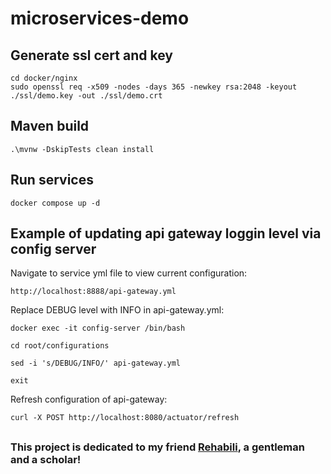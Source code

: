 # microservices-demo

## Generate ssl cert and key
```
cd docker/nginx
sudo openssl req -x509 -nodes -days 365 -newkey rsa:2048 -keyout ./ssl/demo.key -out ./ssl/demo.crt
```

## Maven build
```
.\mvnw -DskipTests clean install
```

## Run services
```
docker compose up -d
```


## Example of updating api gateway loggin level via config server
Navigate to service yml file to view current configuration:
```
http://localhost:8888/api-gateway.yml
```

Replace DEBUG level with INFO in api-gateway.yml:
```
docker exec -it config-server /bin/bash

cd root/configurations

sed -i 's/DEBUG/INFO/' api-gateway.yml

exit
```

Refresh configuration of api-gateway:
```
curl -X POST http://localhost:8080/actuator/refresh
```

##
### This project is dedicated to my friend [Rehabili](https://github.com/StipT), a gentleman and a scholar!